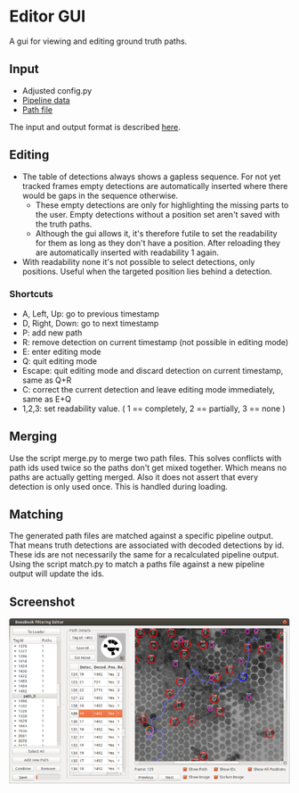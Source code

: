 # Editor GUI

A gui for viewing and editing ground truth paths.

## Input

* Adjusted config.py
* [Pipeline data](https://github.com/BioroboticsLab/bb_binary)
* [Path file](../path-file-format.md)

The input and output format is described [here](../path-file-format.md).

## Editing

* The table of detections always shows a gapless sequence.
  For not yet tracked frames empty detections are automatically inserted where there would be gaps in the sequence otherwise.
	* These empty detections are only for highlighting the missing parts to the user.
	  Empty detections without a position set aren't saved with the truth paths.
	* Although the gui allows it, it's therefore futile to set the readability for them as long as they don't have a position.
	  After reloading they are automatically inserted with readability 1 again.
* With readability none it's not possible to select detections, only positions.
  Useful when the targeted position lies behind a detection.

### Shortcuts

* A, Left, Up: go to previous timestamp
* D, Right, Down: go to next timestamp
* P: add new path
* R: remove detection on current timestamp (not possible in editing mode)
* E: enter editing mode
* Q: quit editing mode
* Escape: quit editing mode and discard detection on current timestamp, same as Q+R
* C: correct the current detection and leave editing mode immediately, same as E+Q
* 1,2,3: set readability value. ( 1 == completely, 2 == partially, 3 == none )

## Merging

Use the script merge.py to merge two path files.
This solves conflicts with path ids used twice so the paths don't get mixed together.
Which means no paths are actually getting merged.
Also it does not assert that every detection is only used once. This is handled during loading.

## Matching

The generated path files are matched against a specific pipeline output.
That means truth detections are associated with decoded detections by id.
These ids are not necessarily the same for a recalculated pipeline output.
Using the script match.py to match a paths file against a new pipeline output will update the ids.

## Screenshot

![screenshot](./screenshot.png)


